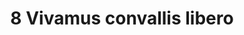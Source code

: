 ---
title: 8 Vivamus convallis libero
image: background_08.jpg
thumbnail: background_08.jpg
caption: 8 Sed velit lacus, laoreet at venenatis convallis in lorem tincidunt.
---